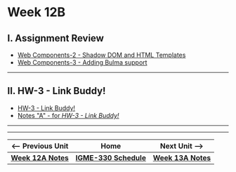 # Week 12B

## I. Assignment Review
- [Web Components-2 - Shadow DOM and HTML Templates](../notes/wc-2.md)
- [Web Components-3 - Adding Bulma support](../notes/wc-3.md)

<hr>

## II. HW-3 - Link Buddy!
- [HW-3 - Link Buddy!](../hw/hw-3.md)
- [Notes "A" - for *HW-3 - Link Buddy!*](../hw/hw-3-notes-A.md)


<hr><hr>


| <-- Previous Unit | Home | Next Unit -->
| --- | --- | --- 
| [**Week 12A Notes**](12A.md)  |  [**IGME-330 Schedule**](../schedule.md) | [**Week 13A Notes**](13A.md)
